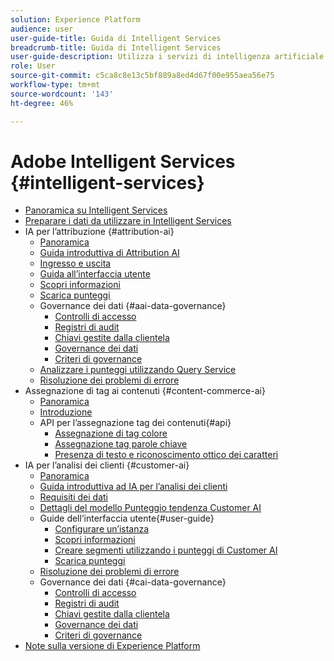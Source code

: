 ```yaml
---
solution: Experience Platform
audience: user
user-guide-title: Guida di Intelligent Services
breadcrumb-title: Guida di Intelligent Services
user-guide-description: Utilizza i servizi di intelligenza artificiale per generare valutazioni, scoprire informazioni approfondite e creare segmenti dai dati degli eventi di marketing.
role: User
source-git-commit: c5ca8c8e13c5bf889a8ed4d67f00e955aea56e75
workflow-type: tm+mt
source-wordcount: '143'
ht-degree: 46%

---
```



# Adobe Intelligent Services {#intelligent-services}

- [Panoramica su Intelligent Services](home.md)
- [Preparare i dati da utilizzare in Intelligent Services](data-preparation.md)
- IA per l’attribuzione {#attribution-ai}
   - [Panoramica](attribution-ai/overview.md)
   - [Guida introduttiva di Attribution AI](attribution-ai/getting-started.md)
   - [Ingresso e uscita](attribution-ai/input-output.md)
   - [Guida all’interfaccia utente](attribution-ai/user-guide.md)
   - [Scopri informazioni](attribution-ai/discover-insights.md)
   - [Scarica punteggi](attribution-ai/download-scores.md)
   - Governance dei dati {#aai-data-governance}
      - [Controlli di accesso](attribution-ai/aai-data-governance/access-controls.md)
      - [Registri di audit](attribution-ai/aai-data-governance/audit-logs.md)
      - [Chiavi gestite dalla clientela](attribution-ai/aai-data-governance/customer-managed-keys.md)
      - [Governance dei dati](attribution-ai/aai-data-governance/data-governance.md)
      - [Criteri di governance](attribution-ai/aai-data-governance/governance-policies.md)
   - [Analizzare i punteggi utilizzando Query Service](attribution-ai/aai-query-service.md)
   - [Risoluzione dei problemi di errore](attribution-ai/troubleshooting.md)
- Assegnazione di tag ai contenuti {#content-commerce-ai}
   - [Panoramica](content-commerce-ai/overview.md)
   - [Introduzione](content-commerce-ai/getting-started.md)
   - API per l’assegnazione tag dei contenuti{#api}
      - [Assegnazione di tag colore](content-commerce-ai/api/color-tagging.md)
      - [Assegnazione tag parole chiave](content-commerce-ai/api/keyword-tagging.md)
      - [Presenza di testo e riconoscimento ottico dei caratteri](content-commerce-ai/api/optical-character-recognition.md)
- IA per l’analisi dei clienti {#customer-ai}
   - [Panoramica](customer-ai/overview.md)
   - [Guida introduttiva ad IA per l’analisi dei clienti](customer-ai/getting-started.md)
   - [Requisiti dei dati](customer-ai/data-requirements.md)
   - [Dettagli del modello Punteggio tendenza Customer AI](customer-ai/model-detail.md)
   - Guide dell’interfaccia utente{#user-guide}
      - [Configurare un’istanza](customer-ai/user-guide/configure.md)
      - [Scopri informazioni](customer-ai/user-guide/discover-insights.md)
      - [Creare segmenti utilizzando i punteggi di Customer AI](customer-ai/user-guide/create-segment.md)
      - [Scarica punteggi](customer-ai/user-guide/download-scores.md)
   - [Risoluzione dei problemi di errore](customer-ai/troubleshooting.md)
   - Governance dei dati {#cai-data-governance}
      - [Controlli di accesso](customer-ai/cai-data-governance/access-controls.md)
      - [Registri di audit](customer-ai/cai-data-governance/audit-logs.md)
      - [Chiavi gestite dalla clientela](customer-ai/cai-data-governance/customer-managed-keys.md)
      - [Governance dei dati](customer-ai/cai-data-governance/data-governance.md)
      - [Criteri di governance](customer-ai/cai-data-governance/governance-policies.md)
- [Note sulla versione di Experience Platform](https://experienceleague.adobe.com/it/docs/experience-platform/release-notes/latest)
